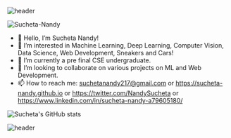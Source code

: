 ![header](https://capsule-render.vercel.app/api?type=wave&color=gradient&height=250&section=header&text=Hi%20There!&fontSize=50)

![Sucheta-Nandy](https://user-images.githubusercontent.com/56711086/136145812-26a07f29-7efd-40f8-8e7e-03a29761ef4c.jpg)

- 👋 Hello, I’m Sucheta Nandy!
- 👀 I’m interested in Machine Learning, Deep Learning, Computer Vision, Data Science, Web Development, Sneakers and Cars!
- 🌱 I’m currently a pre final CSE undergraduate.
- 💞️ I’m looking to collaborate on various projects on ML and Web Development.
- 📫 How to reach me: suchetanandy217@gmail.com or https://sucheta-nandy.github.io or https://twitter.com/NandySucheta or https://www.linkedin.com/in/sucheta-nandy-a79605180/

![Sucheta's GitHub stats](https://github-readme-stats.vercel.app/api?username=sucheta-nandy&show_icons=true&theme=radical)


![header](https://capsule-render.vercel.app/api?type=wave&color=gradient&height=300&section=footer&fontSize=50)

<!---
sucheta-nandy/sucheta-nandy is a ✨ special ✨ repository because its `README.md` (this file) appears on your GitHub profile.
You can click the Preview link to take a look at your changes.
--->


